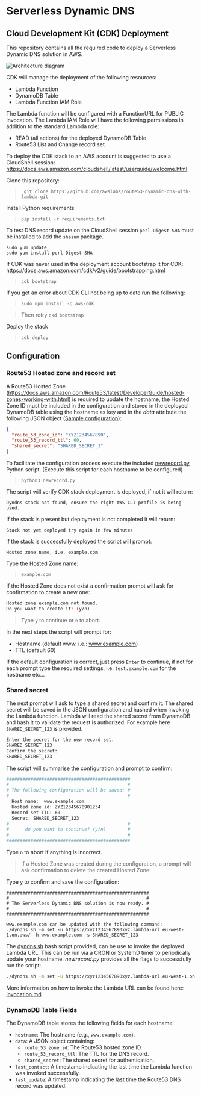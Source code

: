 # Serverless Dynamic DNS

## Cloud Development Kit (CDK) Deployment

This repository contains all the required code to deploy a Serverless Dynamic DNS solution in AWS.

![Architecture diagram](images/architecture.png?raw=true "Architecture")

CDK will manage the deployment of the following resources:

- Lambda Function
- DynamoDB Table
- Lambda Function IAM Role

The Lambda function will be configured with a FunctionURL for PUBLIC invocation.
The Lambda IAM Role will have the following permissions in addition to the standard Lambda role:

- READ (all actions) for the deployed DynamoDB Table
- Route53 List and Change record set

To deploy the CDK stack to an AWS account is suggested to use a CloudShell session: 
https://docs.aws.amazon.com/cloudshell/latest/userguide/welcome.html

Clone this repository:
>` git clone https://github.com/awslabs/route53-dynamic-dns-with-lambda.git`

Install Python requirements:

> `pip install -r requirements.txt`

To test DNS record update on the CloudShell session `perl-Digest-SHA` must be installed to add the `shasum` package.
 ```
 sudo yum update
 sudo yum install perl-Digest-SHA
 ```

If CDK was never used in the deployment account bootstrap it for CDK:
https://docs.aws.amazon.com/cdk/v2/guide/bootstrapping.html

> `cdk bootstrap`

If you get an error about CDK CLI not being up to date run the following:
> `sudo npm install -g aws-cdk`

> Then retry `ckd bootstrap`

Deploy the stack

> `cdk deploy`

## Configuration

### Route53 Hosted zone and record set

A Route53 Hosted Zone (https://docs.aws.amazon.com/Route53/latest/DeveloperGuide/hosted-zones-working-with.html) is required to update the hostname, the Hosted Zone ID must be included in the configuration and stored in the deployed DynamoDB table using the hostname as key and in the _data_ attribute the following JSON object ([Sample configuration](www.example.com.json)):

```JSON
{
  "route_53_zone_id": "XYZ1234567890",
  "route_53_record_ttl": 60,
  "shared_secret": "SHARED_SECRET_1"
}
```

To facilitate the configuration process execute the included [newrecord.py](newrecord.py) Python script.
(Execute this script for each hostname to be configured)

> `python3 newrecord.py`

The script will verify CDK stack deployment is deployed, if not it will return:

```
Dyndns stack not found, ensure the right AWS CLI profile is being used.
```

If the stack is present but deployment is not completed it will return:

```
Stack not yet deployed try again in few minutes
```

if the stack is successfully deployed the script will prompt:

```
Hosted zone name, i.e. example.com
```

Type the Hosted Zone name:

> `example.com`

If the Hosted Zone does not exist a confirmation prompt will ask for confirmation to create a new one:

```bash
Hosted zone example.com not found.
Do you want to create it? (y/n)
```

> Type `y` to continue or `n` to abort.

In the next steps the script will prompt for:

- Hostname (default www. i.e.: www.example.com)
- TTL (default 60)

If the default configuration is correct, just press `Enter` to continue, if not for each prompt type the required settings, i.e. `test.example.com` for the hostname etc...

### Shared secret

The next prompt will ask to type a shared secret and confirm it. The shared secret will be saved in the JSON configuration and hashed when invoking the Lambda function. Lambda will read the shared secret from DynamoDB and hash it to validate the request is authorized. For example here `SHARED_SECRET_123` is provided.

```bash
Enter the secret for the new record set.
SHARED_SECRET_123
Confirm the secret:
SHARED_SECRET_123
```

The script will summarise the configuration and prompt to confirm:

```bash
##############################################
#                                            #
# The following configuration will be saved: #
#                                            #
  Host name:  www.example.com
  Hosted zone id: ZYZ12345678901234
  Record set TTL: 60
  Secret: SHARED_SECRET_123
#                                            #
#      do you want to continue? (y/n)        #
#                                            #
##############################################
```

Type `n` to abort if anything is incorrect.

> If a Hosted Zone was created during the configuration, a prompt will ask confirmation to delete the created Hosted Zone:

Type `y` to confirm and save the configuration:

```
#####################################################
#                                                   #
# The Serverless Dynamic DNS solution is now ready. #
#                                                   #
#####################################################

www.example.com can be updated with the following command:
./dyndns.sh -m set -u https://xyz1234567890xyz.lambda-url.eu-west-1.on.aws/ -h www.example.com -s SHARED_SECRET_123
```

The [dyndns.sh](dyndns.sh) bash script provided, can be use to invoke the deployed Lambda URL. This can be run via a CRON or SystemD timer to periodically update your hostname.
_newrecord.py_ provides all the flags to successfully run the script:

```bash
./dyndns.sh -m set -u https://xyz1234567890xyz.lambda-url.eu-west-1.on.aws/ -h www.example.com -s SHARED_SECRET_123
```

More information on how to invoke the Lambda URL can be found here: [invocation.md](invocation.md)

### DynamoDB Table Fields

The DynamoDB table stores the following fields for each hostname:

- `hostname`: The hostname (e.g., `www.example.com`).
- `data`: A JSON object containing:
  - `route_53_zone_id`: The Route53 hosted zone ID.
  - `route_53_record_ttl`: The TTL for the DNS record.
  - `shared_secret`: The shared secret for authentication.
- `last_contact`: A timestamp indicating the last time the Lambda function was invoked successfully.
- `last_update`: A timestamp indicating the last time the Route53 DNS record was updated.
